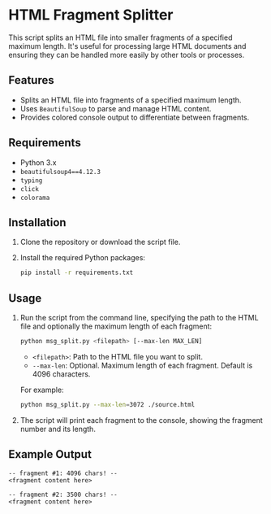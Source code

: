 # HTML Fragment Splitter

This script splits an HTML file into smaller fragments of a specified maximum length. It's useful for processing large HTML documents and ensuring they can be handled more easily by other tools or processes.

## Features

- Splits an HTML file into fragments of a specified maximum length.
- Uses `BeautifulSoup` to parse and manage HTML content.
- Provides colored console output to differentiate between fragments.

## Requirements

- Python 3.x
- `beautifulsoup4==4.12.3`
- `typing`
- `click`
- `colorama`

## Installation

1. Clone the repository or download the script file.

2. Install the required Python packages:

    ```bash
    pip install -r requirements.txt
    ```

## Usage

1. Run the script from the command line, specifying the path to the HTML file and optionally the maximum length of each fragment:

    ```bash
    python msg_split.py <filepath> [--max-len MAX_LEN]
    ```

    - `<filepath>`: Path to the HTML file you want to split.
    - `--max-len`: Optional. Maximum length of each fragment. Default is 4096 characters.

    For example:

    ```bash
    python msg_split.py --max-len=3072 ./source.html
    ```

2. The script will print each fragment to the console, showing the fragment number and its length.

## Example Output

```plaintext
-- fragment #1: 4096 chars! --
<fragment content here>

-- fragment #2: 3500 chars! --
<fragment content here>
